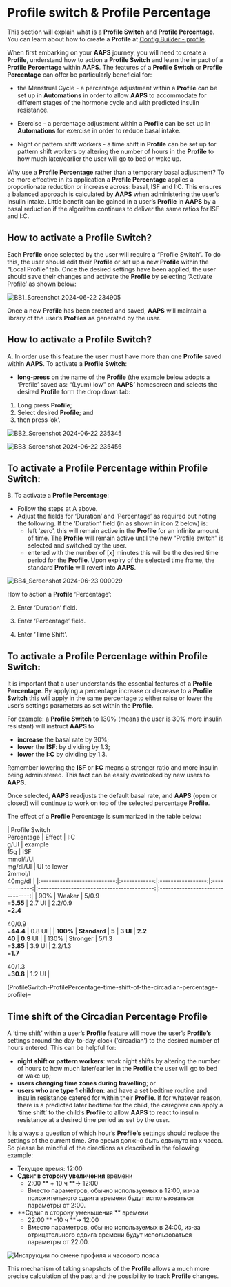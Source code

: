 # Profile switch & Profile Percentage

This section will explain what is a **Profile Switch** and **Profile Percentage**. You can learn about how to create a **Profile** at [Config Builder - profile](#setup-wizard-profile).

When first embarking on your **AAPS** journey, you will need to create a **Profile**, understand how to action a **Profile Switch** and learn the impact of a **Profile Percentage** within **AAPS**. The features of a **Profile Switch** or **Profile Percentage** can offer be particularly beneficial for:

- the Menstrual Cycle - a percentage adjustment within a **Profile** can be set up in **Automations** in order to allow **AAPS** to accommodate for different stages of the hormone cycle and with predicted insulin resistance.

- Exercise - a percentage adjustment within a **Profile** can be set up in **Automations** for exercise in order to reduce basal intake.

- Night or pattern shift workers - a time shift in **Profile** can be set up for pattern shift workers by altering the number of hours in the **Profile** to how much later/earlier the user will go to bed or wake up.

Why use a **Profile Percentage** rather than a temporary basal adjustment? To be more effective in its application a **Profile Percentage** applies a proportionate reduction or increase across: basal, ISF and I:C. This ensures a balanced approach is calculated by **AAPS** when administering the user’s insulin intake. Little benefit can be gained in a user’s **Profile** in **AAPS** by a basal reduction if the algorithm continues to deliver the same ratios for ISF and I:C.

## How to activate a Profile Switch?

Each **Profile** once selected by the user will require a “Profile Switch”. To do this, the user should edit their **Profile** or set up a new **Profile** within the “Local Profile” tab. Once the desired settings have been applied, the user should save their changes and activate the **Profile** by selecting ‘Activate Profile’ as shown below:

![BB1_Screenshot 2024-06-22 234905](../images/ProfileSwitch1.png)

Once a new **Profile** has been created and saved, **AAPS** will maintain a library of the user’s **Profiles** as generated by the user.

## How to activate a Profile Switch?

A. In order use this feature the user must have more than one **Profile** saved within **AAPS**. To activate a **Profile Switch**:

- **long-press** on the name of the **Profile** (the example below adopts a ‘Profile’ saved as: “(Lyum) low” on **AAPS’** homescreen and selects the desired **Profile** form the drop down tab:

1. Long press **Profile**;
2. Select desired **Profile**; and
3. then press ‘ok’.

![BB2_Screenshot 2024-06-22 235345](../images/ProfileSwitch2.png)

![BB3_Screenshot 2024-06-22 235456](../images/ProfileSwitch3.png)

## To activate a Profile Percentage within Profile Switch:

B. To activate a **Profile Percentage**:

- Follow the steps at A above.
- Adjust the fields for ‘Duration’ and ‘Percentage’ as required but noting the following. If the ‘Duration’ field (in as shown in icon 2 below) is: 
    - left ‘zero’, this will remain active in the **Profile** for an infinite amount of time. The **Profile** will remain active until the new “Profile switch” is selected and switched by the user.
    - entered with the number of [x] minutes this will be the desired time period for the **Profile**. Upon expiry of the selected time frame, the standard **Profile** will revert into **AAPS**.

![BB4_Screenshot 2024-06-23 000029](../images/ProfileSwitch4.png)

How to action a **Profile** ‘Percentage’:

2. Enter ‘Duration’ field.

3. Enter ‘Percentage’ field.

4. Enter ‘Time Shift’.

## To activate a Profile Percentage within Profile Switch:

It is important that a user understands the essential features of a **Profile Percentage**. By applying a percentage increase or decrease to a **Profile Switch** this will apply in the same percentage to either raise or lower the user’s settings parameters as set within the **Profile**.

For example: a **Profile Switch** to 130% (means the user is 30% more insulin resistant) will instruct **AAPS** to

- **increase** the basal rate by 30%; 
- **lower** the **ISF**: by dividing by 1.3;
- **lower** the **I:C** by dividing by 1.3.

Remember lowering the **ISF** or **I:C** means a stronger ratio and more insulin being administered. This fact can be easily overlooked by new users to **AAPS**.

Once selected, **AAPS** readjusts the default basal rate, and **AAPS** (open or closed) will continue to work on top of the selected percentage **Profile**.

The effect of a **Profile** Percentage is summarized in the table below:

| Profile Switch  
Percentage |    Effect    |    I:C  
g/UI     | example  
15g |         ISF  
mmol/l/UI  
mg/dl/UI         | UI to lower  
2mmol/l  
40mg/dl |
|:---------------------------:|:------------:|:-----------------:|:-------------:|:------------------------------------------:|:-------------------------------:|
|             90%             |    Weaker    | 5/0.9  
=**5.55** |    2.7 UI     | 2.2/0.9  
=**2.4**  
  
40/0.9  
=**44.4** |             0.8 UI              |
|          **100%**           | **Standard** |       **5**       |   **3 UI**    |                **2.2  
40**                |           **0.9** UI            |
|            130%             |   Stronger   | 5/1.3  
=**3.85** |    3.9 UI     | 2.2/1.3  
=**1.7**  
  
40/1.3  
=**30.8** |             1.2 UI              |

(ProfileSwitch-ProfilePercentage-time-shift-of-the-circadian-percentage-profile)=

## Time shift of the Circadian Percentage Profile

A ‘time shift’ within a user’s **Profile** feature will move the user’s **Profile’s** settings around the day-to-day clock (‘circadian’) to the desired number of hours entered. This can be helpful for:

- **night shift or pattern workers**: work night shifts by altering the number of hours to how much later/earlier in the **Profile** the user will go to bed or wake up; 
- **users changing time zones during travelling**; or
- **users who are type 1 children**: and have a set bedtime routine and insulin resistance catered for within their **Profile**. If for whatever reason, there is a predicted later bedtime for the child, the caregiver can apply a ‘time shift’ to the child’s **Profile** to allow **AAPS** to react to insulin resistance at a desired time period as set by the user.

It is always a question of which hour’s **Profile’s** settings should replace the settings of the current time. Это время должно быть сдвинуто на х часов. So please be mindful of the directions as described in the following example:

- Текущее время: 12:00
- **Сдвиг в сторону увеличения** времени 
    - 2:00 ** + 10 ч **-> 12:00
    - Вместо параметров, обычно используемых в 12:00, из-за положительного сдвига времени будут использоваться параметры от 2:00.
- **Сдвиг в сторону уменьшения ** времени 
    - 22:00 ** -10 ч **-> 12:00
    - Вместо параметров, обычно используемых в 24:00, из-за отрицательного сдвига времени будут использоваться параметры от 22:00.

![Инструкции по смене профиля и часового пояса](../images/ProfileSwitch_PlusMinus2.png)

This mechanism of taking snapshots of the **Profile** allows a much more precise calculation of the past and the possibility to track **Profile** changes.